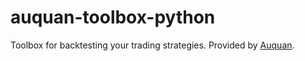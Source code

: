 # auquan-toolbox-python
Toolbox for backtesting your trading strategies. Provided by [Auquan](http://www.auquan.com).
